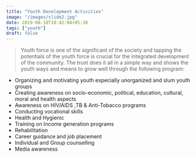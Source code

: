 ```yaml
---
title: "Youth Development Activities"
image: "/images/slide2.jpg"
date: 2019-08-10T18:42:04+05:30
tags: ["youth"]
draft: false
---
```


> Youth force is one of the significant of the society and tapping the potentials of the youth force is crucial for the integrated development of the community. The trust does it all in a simple way and shows the youth ways and means to grow well through the following program:

 - Organizing and motivating youth especially unorganized and slum youth groups
 - Creating awareness on socio-economic, political, education, cultural, moral and health aspects
 - Awareness on HIV/AIDS ,TB & Anti-Tobacco programs
 - Conducting vocational skills
 - Health and Hygienic
 - Training on Income generation programs
 - Rehabilitation
 - Career guidance and job placement
 - Individual and Group counselling
 - Media awareness
